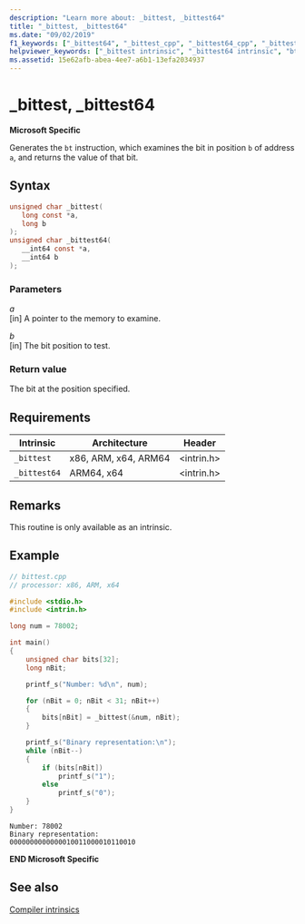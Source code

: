 ```yaml
---
description: "Learn more about: _bittest, _bittest64"
title: "_bittest, _bittest64"
ms.date: "09/02/2019"
f1_keywords: ["_bittest64", "_bittest_cpp", "_bittest64_cpp", "_bittest"]
helpviewer_keywords: ["_bittest intrinsic", "_bittest64 intrinsic", "bt instruction"]
ms.assetid: 15e62afb-abea-4ee7-a6b1-13efa2034937
---
```

# _bittest, _bittest64

**Microsoft Specific**

Generates the `bt` instruction, which examines the bit in position `b` of address `a`, and returns the value of that bit.

## Syntax

```C
unsigned char _bittest(
   long const *a,
   long b
);
unsigned char _bittest64(
   __int64 const *a,
   __int64 b
);
```

### Parameters

*a*\
[in] A pointer to the memory to examine.

*b*\
[in] The bit position to test.

### Return value

The bit at the position specified.

## Requirements

|Intrinsic|Architecture|Header|
|---------------|------------------|------------|
|`_bittest`|x86, ARM, x64, ARM64|\<intrin.h>|
|`_bittest64`|ARM64, x64|\<intrin.h>|

## Remarks

This routine is only available as an intrinsic.

## Example

```cpp
// bittest.cpp
// processor: x86, ARM, x64

#include <stdio.h>
#include <intrin.h>

long num = 78002;

int main()
{
    unsigned char bits[32];
    long nBit;

    printf_s("Number: %d\n", num);

    for (nBit = 0; nBit < 31; nBit++)
    {
        bits[nBit] = _bittest(&num, nBit);
    }

    printf_s("Binary representation:\n");
    while (nBit--)
    {
        if (bits[nBit])
            printf_s("1");
        else
            printf_s("0");
    }
}
```

```Output
Number: 78002
Binary representation:
0000000000000010011000010110010
```

**END Microsoft Specific**

## See also

[Compiler intrinsics](../intrinsics/compiler-intrinsics.md)
